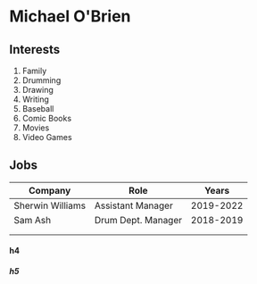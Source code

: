 # Michael O'Brien






## Interests

1. Family
1. Drumming 
1. Drawing
1. Writing
1. Baseball
1. Comic Books
1. Movies
1. Video Games






## Jobs
| Company | Role  | Years |
|--|--|--|
| Sherwin Williams | Assistant Manager | 2019-2022 |
| Sam Ash | Drum Dept. Manager | 2018-2019 |
|  |  |  |
|  |  |  |

#### h4

##### h5
